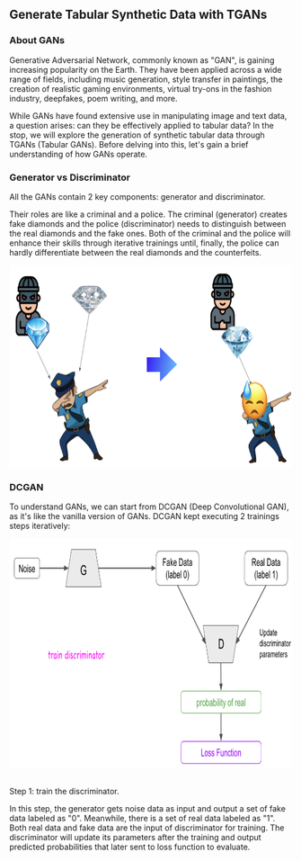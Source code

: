 ## Generate Tabular Synthetic Data with TGANs

### About GANs

Generative Adversarial Network, commonly known as "GAN", is gaining increasing popularity on the Earth. They have been applied across a wide range of fields, including music generation, style transfer in paintings, the creation of realistic gaming environments, virtual try-ons in the fashion industry, deepfakes, poem writing, and more.

While GANs have found extensive use in manipulating image and text data, a question arises: can they be effectively applied to tabular data? In the stop, we will explore the generation of synthetic tabular data through TGANs (Tabular GANs). Before delving into this, let's gain a brief understanding of how GANs operate.


### Generator vs Discriminator

All the GANs contain 2 key components: generator and discriminator. 

Their roles are like a criminal and a police. The criminal (generator) creates fake diamonds and the police (discriminator) needs to distinguish between the real diamonds and the fake ones. Both of the criminal and the police will enhance their skills through iterative trainings until, finally, the police can hardly differentiate between the real diamonds and the counterfeits.

<img src="https://github.com/lady-h-world/My_Garden/blob/main/images/Secret_Guest_images/manga_dcgan.png" width="744" height="359" />


### DCGAN 

To understand GANs, we can start from DCGAN (Deep Convolutional GAN), as it's like the vanilla version of GANs. DCGAN kept executing 2 trainings steps iteratively:

<p>
<img align="left" src="https://github.com/lady-h-world/My_Garden/blob/main/images/Secret_Guest_images/dcgan_step1.png" width="923" height="410" />
<p>&nbsp;</p>

Step 1: train the discriminator.

In this step, the generator gets noise data as input and output a set of fake data labeled as "0". Meanwhile, there is a set of real data labeled as "1". Both real data and fake data are the input of discriminator for training. The discriminator will update its parameters after the training and output predicted probabilities that later sent to loss function to evaluate.

</p>

